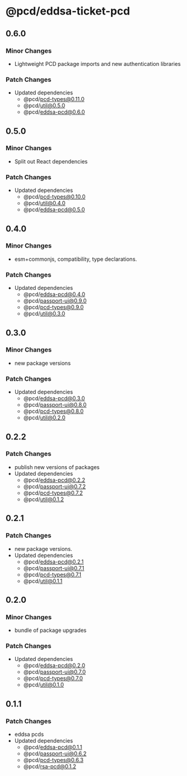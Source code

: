 # @pcd/eddsa-ticket-pcd

## 0.6.0

### Minor Changes

- Lightweight PCD package imports and new authentication libraries

### Patch Changes

- Updated dependencies
  - @pcd/pcd-types@0.11.0
  - @pcd/util@0.5.0
  - @pcd/eddsa-pcd@0.6.0

## 0.5.0

### Minor Changes

- Split out React dependencies

### Patch Changes

- Updated dependencies
  - @pcd/pcd-types@0.10.0
  - @pcd/util@0.4.0
  - @pcd/eddsa-pcd@0.5.0

## 0.4.0

### Minor Changes

- esm+commonjs, compatibility, type declarations.

### Patch Changes

- Updated dependencies
  - @pcd/eddsa-pcd@0.4.0
  - @pcd/passport-ui@0.9.0
  - @pcd/pcd-types@0.9.0
  - @pcd/util@0.3.0

## 0.3.0

### Minor Changes

- new package versions

### Patch Changes

- Updated dependencies
  - @pcd/eddsa-pcd@0.3.0
  - @pcd/passport-ui@0.8.0
  - @pcd/pcd-types@0.8.0
  - @pcd/util@0.2.0

## 0.2.2

### Patch Changes

- publish new versions of packages
- Updated dependencies
  - @pcd/eddsa-pcd@0.2.2
  - @pcd/passport-ui@0.7.2
  - @pcd/pcd-types@0.7.2
  - @pcd/util@0.1.2

## 0.2.1

### Patch Changes

- new package versions.
- Updated dependencies
  - @pcd/eddsa-pcd@0.2.1
  - @pcd/passport-ui@0.7.1
  - @pcd/pcd-types@0.7.1
  - @pcd/util@0.1.1

## 0.2.0

### Minor Changes

- bundle of package upgrades

### Patch Changes

- Updated dependencies
  - @pcd/eddsa-pcd@0.2.0
  - @pcd/passport-ui@0.7.0
  - @pcd/pcd-types@0.7.0
  - @pcd/util@0.1.0

## 0.1.1

### Patch Changes

- eddsa pcds
- Updated dependencies
  - @pcd/eddsa-pcd@0.1.1
  - @pcd/passport-ui@0.6.2
  - @pcd/pcd-types@0.6.3
  - @pcd/rsa-pcd@0.1.2
